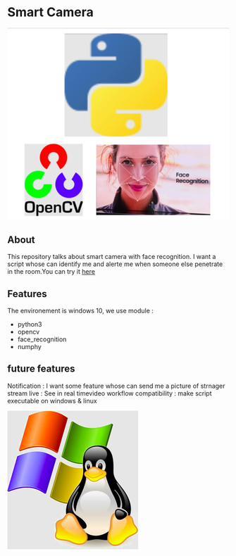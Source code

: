 # Smart Camera


<p align="center">

![0](/img/accueil.png)
 
</p>

## About 

This repository talks about smart camera with face recognition. I want a script whose can identify me and alerte me when someone else penetrate in the room.You can try it [here](https://github.com/ageitgey/face_recognition/blob/master/examples/facerec_from_webcam_faster.py)

## Features

The environement is windows 10, we use module   :

 - python3 
 - opencv 
 - face_recognition 
 - numphy 


## future features 

Notification : I want some feature whose can send me a picture of strnager
stream live : See in real timevideo workflow 
compatibility : make script executable on windows & linux

<p align="center">

![1](/img/both.png)
 
</p>
